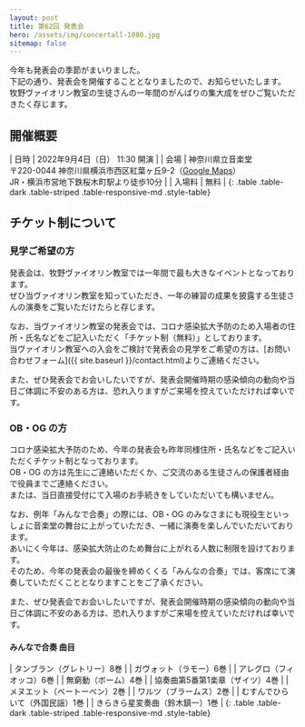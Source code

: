 ```yaml
---
layout: post
title: 第62回 発表会
hero: /assets/img/concertall-1080.jpg
sitemap: false
---
```


今年も発表会の季節がまいりました。<br>
下記の通り、発表会を開催することとなりましたので、お知らせいたします。<br>
牧野ヴァイオリン教室の生徒さんの一年間のがんばりの集大成をぜひご覧いただきたく存じます。

## 開催概要

| 日時 | 2022年9月4日（日） 11:30 開演 |
| 会場 | 神奈川県立音楽堂<br>〒220-0044 神奈川県横浜市西区紅葉ヶ丘9-2（[Google Maps](https://goo.gl/maps/XufiQMMJms18DAD48)）<br>JR・横浜市営地下鉄桜木町駅より徒歩10分 |
| 入場料 | 無料 |
{: .table .table-dark .table-striped .table-responsive-md .style-table}

## チケット制について

### 見学ご希望の方

発表会は、牧野ヴァイオリン教室では一年間で最も大きなイベントとなっております。<br>
ぜひ当ヴァイオリン教室を知っていただき、一年の練習の成果を披露する生徒さんの演奏をご覧いただけたらと存じます。

なお、当ヴァイオリン教室の発表会では、コロナ感染拡大予防のため入場者の住所・氏名などをご記入いただく「チケット制（無料）」としております。<br>
当ヴァイオリン教室への入会をご検討で発表会の見学をご希望の方は、[お問い合わせフォーム]({{ site.baseurl }}/contact.html)よりご連絡ください。

また、ぜひ発表会でお会いしたいですが、発表会開催時期の感染傾向の動向や当日ご体調に不安のある方は、恐れ入りますがご来場を控えていただければ幸いです。

### OB・OG の方

コロナ感染拡大予防のため、今年の発表会も昨年同様住所・氏名などをご記入いただくチケット制となっております。<br>
OB・OG の方は先生にご連絡いただくか、ご交流のある生徒さんの保護者経由で役員までご連絡ください。<br>
または、当日直接受付にて入場のお手続きをしていただいても構いません。

なお、例年「みんなで合奏」の際には、OB・OG のみなさまにも現役生といっしょに音楽堂の舞台に上がっていただき、一緒に演奏を楽しんでいただいております。<br>
あいにく今年は、感染拡大防止のため舞台に上がれる人数に制限を設けております。<br>
そのため、今年の発表会の最後を締めくくる「みんなの合奏」では、客席にて演奏していただくこととなりますことをご了承ください。

また、ぜひ発表会でお会いしたいですが、発表会開催時期の感染傾向の動向や当日ご体調に不安のある方は、恐れ入りますがご来場を控えていただければ幸いです。

#### みんなで合奏 曲目

| タンブラン（グレトリー）8巻 |
| ガヴォット（ラモー）6巻 |
| アレグロ（フィオッコ）6巻 |
| 無窮動（ボーム）4巻 |
| 協奏曲第5番第1楽章（ザイツ）4巻 |
| メヌエット（ベートーベン）2巻 |
| ワルツ（ブラームス）2巻 |
| むすんでひらいて（外国民謡）1巻 |
| きらきら星変奏曲（鈴木鎮一）1巻 |
{: .table .table-dark .table-striped .table-responsive-md .style-table}